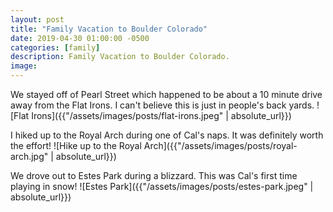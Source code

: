```yaml
---
layout: post
title: "Family Vacation to Boulder Colorado"
date: 2019-04-30 01:00:00 -0500
categories: [family]
description: Family Vacation to Boulder Colorado.
image: 
---
```


We stayed off of Pearl Street which happened to be about a 10 minute drive away from the Flat Irons. I can't believe this is just in people's back yards.
![Flat Irons]({{"/assets/images/posts/flat-irons.jpeg" | absolute_url}})

I hiked up to the Royal Arch during one of Cal's naps. It was definitely worth the effort!
![Hike up to the Royal Arch]({{"/assets/images/posts/royal-arch.jpg" | absolute_url}})

We drove out to Estes Park during a blizzard. This was Cal's first time playing in snow!
![Estes Park]({{"/assets/images/posts/estes-park.jpeg" | absolute_url}})
